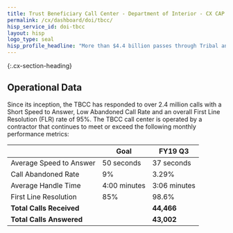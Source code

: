 ```yaml
---
title: Trust Beneficiary Call Center - Department of Interior - CX CAP Goal Dashboard
permalink: /cx/dashboard/doi/tbcc/
hisp_service_id: doi-tbcc
layout: hisp
logo_type: seal
hisp_profile_headline: "More than $4.4 billion passes through Tribal and IIM accounts annually"
---
```


{:.cx-section-heading}
## Operational Data

Since its inception, the TBCC has responded to over 2.4 million calls with a Short Speed to Answer, Low Abandoned Call Rate and an overall First Line Resolution (FLR) rate of 95%. The TBCC call center is operated by a contractor that continues to meet or exceed the following monthly performance metrics:

|                                  | Goal         | FY19 Q3      |
|----------------------------------|--------------|--------------|
| Average Speed to Answer          | 50 seconds   | 37 seconds   |
| Call Abandoned Rate              | 9%           | 3.29%        |
| Average Handle Time              | 4:00 minutes | 3:06 minutes |
| First Line Resolution            | 85%          | 98.6%        |
| **Total Calls Received**         |              | **44,466**   |
| **Total Calls Answered**         |              | **43,002**   |

